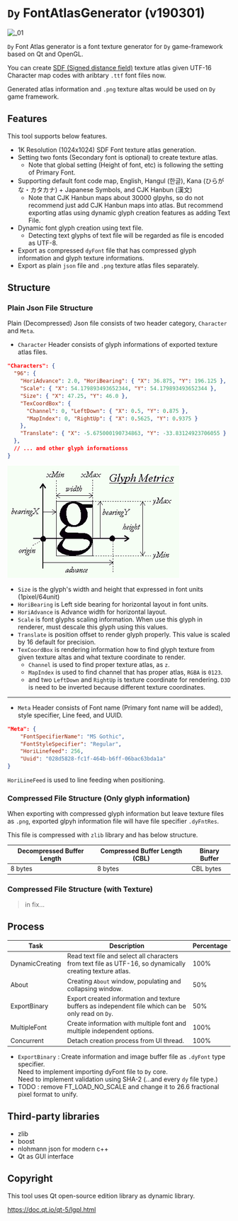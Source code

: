 # `Dy` FontAtlasGenerator (v190301)

![_01](.\Docs\Readme\_01.png)

`Dy` Font Atlas generator is a font texture generator for `Dy` game-framework based on Qt and OpenGL.

You can create [SDF (Signed distance field)](https://en.wikipedia.org/wiki/Signed_distance_function) texture atlas given UTF-16 Character map codes with aribtary `.ttf` font files now.

Generated atlas information and `.png` texture altas would be used on `Dy` game framework.

## Features

This tool supports below features.

* 1K Resolution (1024x1024) SDF Font texture atlas generation.
* Setting two fonts (Secondary font is optional) to create texture atlas.
  * Note that global setting (Height of font, etc) is following the setting of Primary Font.
* Supporting default font code map, English, Hangul (한글), Kana (ひらがな・カタカナ) + Japanese Symbols, and CJK Hanbun (漢文)
  * Note that CJK Hanbun maps about 30000 glpyhs, so do not recommend just add CJK Hanbun maps into atlas. But recommend exporting atlas using dynamic glyph creation features as adding Text File.
* Dynamic font glyph creation using text file.
  * Detecting text glyphs of text file will be regarded as file is encoded as UTF-8.
* Export as compressed `dyFont` file that has compressed glyph information and glyph texture informations.
* Export as plain `json` file and `.png` texture atlas files separately.

## Structure

### Plain Json File Structure

Plain (Decompressed) Json file consists of two header category, `Character` and `Meta`. 

* `Character` Header consists of glyph informations of exported texture atlas files.

``` json
"Characters": {
  "96": {
    "HoriAdvance": 2.0, "HoriBearing": { "X": 36.875, "Y": 196.125 },
    "Scale": { "X": 54.179893493652344, "Y": 54.179893493652344 },
    "Size": { "X": 47.25, "Y": 46.0 },
    "TexCoordBox": { 
      "Channel": 0, "LeftDown": { "X": 0.5, "Y": 0.875 },
      "MapIndex": 0, "RightUp": { "X": 0.5625, "Y": 0.9375 }
    },
    "Translate": { "X": -5.675000190734863, "Y": -33.83124923706055 }
  },
  // ... and other glyph informationss
}
```

![](.\README.assets\metrics.png)

* `Size` is the glyph's width and height that expressed in font units (1pixel/64unit)
* `HoriBearing` is Left side bearing for horizontal layout in font units.
* `HoriAdvance` is Advance width for horizontal layout.
* `Scale` is font glyphs scaling information. When use this glyph in renderer, must descale this glyph using this values.
* `Translate` is position offset to render glyph properly. This value is scaled by 16 default for precision.
* `TexCoordBox` is rendering information how to find glyph texture from given texture altas and what texture coordinate to render.
  * `Channel` is used to find proper texture atlas, as `z`.
  * `MapIndex` is used to find channel that has proper atlas, `RGBA` is `0123`.
  * and two `LeftDown` and `RightUp` is texture coordinate for rendering. `D3D` is need to be inverted because different texture coordinates.

---

* `Meta` Header consists of Font name (Primary font name will be added), style specifier, Line feed, and UUID.

``` json
"Meta": {
	"FontSpecifierName": "MS Gothic",
	"FontStyleSpecifier": "Regular",
	"HoriLinefeed": 256,
	"Uuid": "028d5828-fc1f-464b-b6ff-06bac63bda1a"
}
```

`HoriLineFeed` is used to line feeding when positioning.

### Compressed File Structure (Only glyph information)

When exporting with compressed glyph information but leave texture files as `.png`, exported glpyh information file will have file specifier `.dyFntRes`. 

This file is compressed with `zlib` library and has below structure.

| Decompressed Buffer Length | Compressed Buffer Length (CBL) | Binary Buffer |
| -------------------------- | ------------------------------ | ------------- |
| 8 bytes                    | 8 bytes                        | CBL bytes     |

### Compressed File Structure (with Texture)

> in fix...

## Process

| Task            | Description                                                  | Percentage |
| --------------- | ------------------------------------------------------------ | ---------- |
| DynamicCreating | Read text file and select all characters from text file as UTF-16, so dynamically creating texture atlas. | 100%       |
| About           | Creating `About` window, populating and collapsing window.   | 50%        |
| ExportBinary    | Export created information and texture buffers as independent file which can be only read on `Dy`. | 50%        |
| MultipleFont    | Create information with multiple font and multiple independent options. | 100%       |
| Concurrent      | Detach creation process from UI thread.                      | 100%       |

* `ExportBinary` : Create information and image buffer file as `.dyFont` type specifier. <br>Need to implement importing dyFont file to `Dy` core. <br>Need to implement validation using SHA-2 (...and every `dy` file type.)
* TODO : remove FT_LOAD_NO_SCALE and change it to 26.6 fractional pixel format to unify.

## Third-party libraries

* zlib
* boost
* nlohmann json for modern c++
* Qt as GUI interface

## Copyright

This tool uses Qt open-source edition library as dynamic library.

https://doc.qt.io/qt-5/lgpl.html